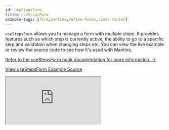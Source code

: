 ```yaml
---
id: useStepsForm
title: useStepsForm
example-tags: [form,mantine,refine-hooks,react-router]
---
```


`useStepsForm` allows you to manage a form with multiple steps. It provides features such as which step is currently active, the ability to go to a specific step and validation when changing steps etc. You can view the live example or review the source code to see how it's used with Mantine.

[Refer to the useStepsForm hook documentation for more information. →](/api-reference/mantine/hooks/form/useStepsForm.md)

[View useStepsForm Example Source](https://github.com/pankod/refine/tree/master/examples/form/mantine/useStepsForm)

<iframe loading="lazy" src="https://stackblitz.com//github/pankod/refine/tree/master/examples/form/mantine/useStepsForm?embed=1&view=preview&theme=dark&preset=node"
    style={{width: "100%", height:"80vh", border: "0px", borderRadius: "8px", overflow:"hidden"}}
    title="mantine-use-steps-form-example"
></iframe>
